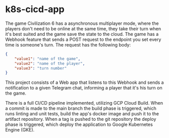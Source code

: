 # k8s-cicd-app

The game Civilization 6 has a asynchronous multiplayer mode, where the players don't need to be online at the same time, they take their turn when it's best suited and the game save the state to the cloud. The game has a Webhook feature that sends a POST request to the endpoint you set every time is someone's turn. The request has the following body:

```json
{
    "value1": "name of the game",
    "value2": "name of the player",
    "value3": "turn number"
}
```

This project consists of a Web app that listens to this Webhook and sends a notification to a given Telegram chat, informing a player that it's his turn on the game. 

There is a full CI/CD pipeline implemented, utilizing GCP Cloud Build. When a commit is made to the main branch the build phase is triggered, which runs linting and unit tests, build the app's docker image and push it to the artifact repository. When a tag is pushed to the git repository the deploy phase is triggered, which deploy the application to Google Kubernetes Engine (GKE).